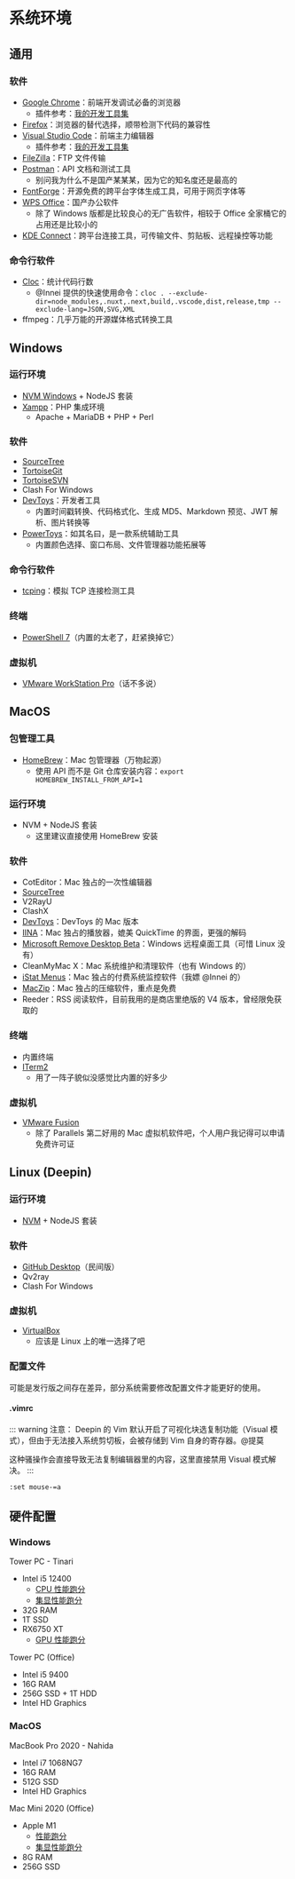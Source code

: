 # 系统环境

## 通用

### 软件

- [Google Chrome](https://www.google.com/chrome)：前端开发调试必备的浏览器
  - 插件参考：[我的开发工具集](https://paugram.com/coding/my-frontend-dev-tools.html)
- [Firefox](https://www.mozilla.org/zh-CN/firefox/products)：浏览器的替代选择，顺带检测下代码的兼容性
- [Visual Studio Code](https://code.visualstudio.com)：前端主力编辑器
  - 插件参考：[我的开发工具集](https://paugram.com/coding/my-frontend-dev-tools.html)
- [FileZilla](https://filezilla-project.org)：FTP 文件传输
- [Postman](https://www.postman.com/downloads)：API 文档和测试工具
  - 别问我为什么不是国产某某某，因为它的知名度还是最高的
- [FontForge](https://fontforge.org)：开源免费的跨平台字体生成工具，可用于网页字体等
- [WPS Office](https://www.wps.cn)：国产办公软件
  - 除了 Windows 版都是比较良心的无广告软件，相较于 Office 全家桶它的占用还是比较小的
- [KDE Connect](https://kdeconnect.kde.org)：跨平台连接工具，可传输文件、剪贴板、远程操控等功能

### 命令行软件

- [Cloc](https://github.com/AlDanial/cloc)：统计代码行数
  - @Innei 提供的快速使用命令：`cloc . --exclude-dir=node_modules,.nuxt,.next,build,.vscode,dist,release,tmp --exclude-lang=JSON,SVG,XML`
- ffmpeg：几乎万能的开源媒体格式转换工具

## Windows

### 运行环境

- [NVM Windows](https://github.com/coreybutler/nvm-windows) + NodeJS 套装
- [Xampp](https://www.apachefriends.org/download.html)：PHP 集成环境
  - Apache + MariaDB + PHP + Perl

### 软件

- [SourceTree](https://www.atlassian.com/software/sourcetree)
- [TortoiseGit](https://tortoisegit.org)
- [TortoiseSVN](https://tortoisesvn.net)
- Clash For Windows
- [DevToys](https://github.com/veler/DevToys)：开发者工具
  - 内置时间戳转换、代码格式化、生成 MD5、Markdown 预览、JWT 解析、图片转换等
- [PowerToys](https://github.com/microsoft/PowerToys)：如其名曰，是一款系统辅助工具
  - 内置颜色选择、窗口布局、文件管理器功能拓展等

### 命令行软件

- [tcping](https://elifulkerson.com/projects/tcping.php)：模拟 TCP 连接检测工具

### 终端

- [PowerShell 7](https://github.com/PowerShell/PowerShell)（内置的太老了，赶紧换掉它）

### 虚拟机

- [VMware WorkStation Pro](https://www.vmware.com/products/workstation-pro.html)（话不多说）

## MacOS

### 包管理工具

- [HomeBrew](https://brew.sh)：Mac 包管理器（万物起源）
  - 使用 API 而不是 Git 仓库安装内容：`export HOMEBREW_INSTALL_FROM_API=1`

### 运行环境

- NVM + NodeJS 套装
  - 这里建议直接使用 HomeBrew 安装

### 软件

- CotEditor：Mac 独占的一次性编辑器
- [SourceTree](https://www.atlassian.com/software/sourcetree)
- V2RayU
- ClashX
- [DevToys](https://github.com/ObuchiYuki/DevToysMac)：DevToys 的 Mac 版本
- [IINA](https://iina.io)：Mac 独占的播放器，媲美 QuickTime 的界面，更强的解码
- [Microsoft Remove Desktop Beta](https://aka.ms/rdmacbeta)：Windows 远程桌面工具（可惜 Linux 没有）
- CleanMyMac X：Mac 系统维护和清理软件（也有 Windows 的）
- [iStat Menus](https://bjango.com/mac/istatmenus)：Mac 独占的付费系统监控软件（我嫖 @Innei 的）
- [MacZip](https://ezip.awehunt.com)：Mac 独占的压缩软件，重点是免费
- Reeder：RSS 阅读软件，目前我用的是商店里绝版的 V4 版本，曾经限免获取的

### 终端

- 内置终端
- [ITerm2](https://iterm2.com)
  - 用了一阵子貌似没感觉比内置的好多少

### 虚拟机

- [VMware Fusion](https://www.vmware.com/products/fusion.html)
  - 除了 Parallels 第二好用的 Mac 虚拟机软件吧，个人用户我记得可以申请免费许可证

## Linux (Deepin)

### 运行环境

- [NVM](https://github.com/nvm-sh/nvm) + NodeJS 套装

### 软件

- [GitHub Desktop](https://github.com/shiftkey/desktop)（民间版）
- Qv2ray
- Clash For Windows

### 虚拟机

- [VirtualBox](http://www.virtualbox.org)
  - 应该是 Linux 上的唯一选择了吧

### 配置文件

可能是发行版之间存在差异，部分系统需要修改配置文件才能更好的使用。

#### .vimrc

::: warning 注意：
Deepin 的 Vim 默认开启了可视化块选复制功能（Visual 模式），但由于无法接入系统剪切板，会被存储到 Vim 自身的寄存器。@提莫

这种骚操作会直接导致无法复制编辑器里的内容，这里直接禁用 Visual 模式解决。
:::

```
:set mouse-=a
```

## 硬件配置

### Windows

Tower PC - Tinari

- Intel i5 12400
  - [CPU 性能跑分](https://browser.geekbench.com/v5/cpu/17521279)
  - [集显性能跑分](https://browser.geekbench.com/v5/compute/5556253)
- 32G RAM
- 1T SSD
- RX6750 XT
  - [GPU 性能跑分](https://browser.geekbench.com/v5/compute/5596836)


Tower PC (Office)

- Intel i5 9400
- 16G RAM
- 256G SSD + 1T HDD
- Intel HD Graphics

### MacOS

MacBook Pro 2020 - Nahida

- Intel i7 1068NG7
- 16G RAM
- 512G SSD
- Intel HD Graphics

Mac Mini 2020 (Office)

- Apple M1
  - [性能跑分](https://browser.geekbench.com/v5/cpu/18628524)
  - [集显性能跑分](https://browser.geekbench.com/v5/compute/5884837)
- 8G RAM
- 256G SSD
